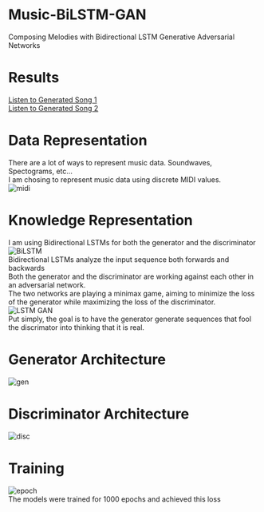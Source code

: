 # Music-BiLSTM-GAN
Composing Melodies with Bidirectional LSTM Generative Adversarial Networks

# Results
[Listen to Generated Song 1](https://vocaroo.com/embed/lMJ34mf5Rqg) <br/>
[Listen to Generated Song 2](https://vocaroo.com/embed/gKi1mFdOTQh)

# Data Representation
There are a lot of ways to represent music data. Soundwaves, Spectograms, etc... <br/>
I am chosing to represent music data using discrete MIDI values. <br/>
![midi](https://www.noterepeat.com/images/other/other_midi_terms_explained_2.png)

# Knowledge Representation
I am using Bidirectional LSTMs for both the generator and the discriminator <br/>
![BiLSTM](https://www.i2tutorials.com/wp-content/uploads/2019/05/Deep-Dive-into-Bidirectional-LSTM-i2tutorials.jpg) <br/>
Bidirectional LSTMs analyze the input sequence both forwards and backwards <br/>
Both the generator and the discriminator are working against each other in an adversarial network. <br/>
The two networks are playing a minimax game, aiming to minimize the loss of the generator while maximizing the loss of the discriminator. <br/>
![LSTM GAN](https://raw.githubusercontent.com/vee-upatising/Music-BiLSTM-GAN/master/LSTM%20GAN.jpg) <br/>
Put simply, the goal is to have the generator generate sequences that fool the discrimator into thinking that it is real.

# Generator Architecture
![gen](https://raw.githubusercontent.com/vee-upatising/Music-BiLSTM-GAN/master/generator.JPG)
# Discriminator Architecture
![disc](https://raw.githubusercontent.com/vee-upatising/Music-BiLSTM-GAN/master/discriminator.JPG)
# Training
![epoch](https://raw.githubusercontent.com/vee-upatising/Music-BiLSTM-GAN/master/training.JPG)
<br/>The models were trained for 1000 epochs and achieved this loss
